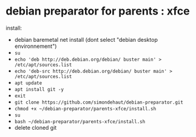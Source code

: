 # debian preparator for parents : xfce
install:
- debian baremetal net install (dont select "debian desktop environnement")
- `su`
- `echo 'deb http://deb.debian.org/debian/ buster main' > /etc/apt/sources.list`
- `echo 'deb-src http://deb.debian.org/debian/ buster main' > /etc/apt/sources.list`
- `apt update`
- `apt install git -y`
- `exit`
- `git clone https://github.com/simondehaut/debian-preparator.git`
- `chmod +x ~/debian-preparator/parents-xfce/install.sh`
- `su`
- `bash ~/debian-preparator/parents-xfce/install.sh`
- delete cloned git
